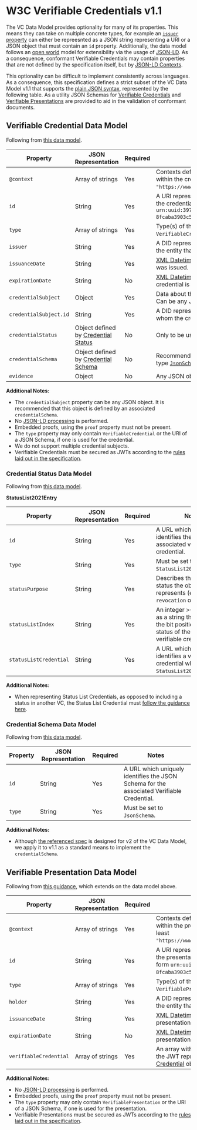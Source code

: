 # W3C Verifiable Credentials v1.1

The VC Data Model provides optionality for many of its properties. This means they can take on multiple concrete types, for example an [`issuer` property](https://www.w3.org/TR/vc-data-model/#issuer) can either be repreesnted as a JSON string representing a URI or a JSON object that must contain an `id` property. Additionally, the data model follows an [open world](https://www.w3.org/TR/vc-data-model/#extensibility) model for extensibility via the usage of [JSON-LD](https://www.w3.org/TR/json-ld11/). As a consequence, conformant Verifiable Credentials may contain properties that are not defined by the specification itself, but by [JSON-LD Contexts](https://www.w3.org/TR/json-ld11/#the-context).

This optionality can be difficult to implement consistently across languages. As a consequence, this specification defines a strict subset of the VC Data Model v1.1 that supports the [plain JSON syntax](https://www.w3.org/TR/vc-data-model/#json), represented by the following table. As a utility JSON Schemas for [Verifiable Credentials](vc-11.json) and [Verifiable Presentations](vp-11.json) are provided to aid in the validation of conformant documents.

## Verifiable Credential Data Model

Following from [this data model](https://www.w3.org/TR/vc-data-model/#basic-concepts).

| Property      | JSON Representation | Required | Notes          |
| ------------- | ------------------- | -------- | -------------- |
| `@context`    | Array of strings    | Yes      | Contexts defining the meaning of terms within the credential. Must include at least `"https://www.w3.org/2018/credentials/v1"`. |
| `id`          | String              | Yes      | A URI representing a unique identifier for the credential. Recommended to be of form `urn:uuid:3978344f-8596-4c3a-a978-8fcaba3903c5`. |
| `type`        | Array of strings    | Yes      | Type(s) of the credential. Must include `VerifiableCredential`. |
| `issuer`      | String              | Yes      | A DID representing a unique identifier for the entity that issued the credential. |
| `issuanceDate`| String              | Yes      | [XML Datetime](https://www.w3.org/TR/xmlschema11-2/#dateTime) value for when the credential was issued. |
| `expirationDate` | String           | No       | [XML Datetime](https://www.w3.org/TR/xmlschema11-2/#dateTime) value after which the credential is no longer valid. |
| `credentialSubject` | Object        | Yes      | Data about the subject of the credential. Can be any JSON object. |
| `credentialSubject.id` | String     | Yes      | A DID representing a unique identifier for whom the credential's claims are made. |
| `credentialStatus` | Object defined by [Credential Status](#credential-status) | No | Only to be used with [Status List 2021](https://www.w3.org/community/reports/credentials/CG-FINAL-vc-status-list-2021-20230102/). |
| `credentialSchema` | Object defined by [Credential Schema](#credential-schema) | No | Recommended. Only to be used with the type [`JsonSchema`](https://w3c.github.io/vc-json-schema/#jsonschema). |
| `evidence`    | Object              | No       | Any JSON object as per [Evidence](https://www.w3.org/TR/vc-data-model/#evidence). |

**Additional Notes:**
- The `credentialSubject` property can be any JSON object. It is recommended that this object is defined by an associated `credentialSchema`.
- No [JSON-LD processing](https://www.w3.org/TR/vc-data-model/#json-ld) is performed.
- Embedded proofs, using the `proof` property must not be present.
- The `type` property may only contain `VerifiableCredential` or the URI of a JSON Schema, if one is used for the credential.
- We do not support multiple credential subjects.
- Verifiable Credentials must be secured as JWTs according to the [rules laid out in the specification](https://www.w3.org/TR/vc-data-model/#json-web-token).

### Credential Status Data Model

Following from [this data model](https://www.w3.org/community/reports/credentials/CG-FINAL-vc-status-list-2021-20230102/).

**StatusList2021Entry**

| Property        | JSON Representation | Required | Notes          |
| --------------- | ------------------- | -------- | -------------- |
| `id`            | String              | Yes      | A URL which uniquely identifies the status of the associated verifiable credential. |
| `type`          | String              | Yes      | Must be set to `StatusList2021Entry`. |
| `statusPurpose` | String              | Yes      | Describes the type of status the object represents (e.g. `revocation` or `suspension`). |
| `statusListIndex` | String            | Yes      | An integer >= 0 expressed as a string that identifies the bit position of the status of the associated verifiable credential. |
| `statusListCredential` | String       | Yes      | A URL which uniquely identifies a verifiable credential whose type is `StatusList2021Credential`. |

**Additional Notes:**
- When representing Status List Credentials, as opposed to including a status in another VC, the Status List Credential must [follow the guidance here](https://www.w3.org/community/reports/credentials/CG-FINAL-vc-status-list-2021-20230102/#statuslist2021credential).

### Credential Schema Data Model

Following from [this data model](https://w3c.github.io/vc-json-schema/#jsonschema).

| Property        | JSON Representation | Required | Notes          |
| --------------- | ------------------- | -------- | -------------- |
| `id`            | String              | Yes      | A URL which uniquely identifies the JSON Schema for the associated Verifiable Credential. |
| `type`          | String              | Yes      | Must be set to `JsonSchema`. |

**Additional Notes:**
- Although [the referenced spec](https://w3c.github.io/vc-json-schema/) is designed for v2 of the VC Data Model, we apply it to v1.1 as a standard means to implement the `credentialSchema`.

## Verifiable Presentation Data Model

Following from [this guidance](https://www.w3.org/TR/vc-data-model/#presentations-0), which extends on the data model above.

| Property      | JSON Representation | Required | Notes          |
| ------------- | ------------------- | -------- | -------------- |
| `@context`    | Array of strings    | Yes      | Contexts defining the meaning of terms within the presentation. Must include at least `"https://www.w3.org/2018/credentials/v1"`. |
| `id`          | String              | Yes      | A URI representing a unique identifier for the presentation. Recommended to be of form `urn:uuid:3978344f-8596-4c3a-a978-8fcaba3903c5`. |
| `type`        | Array of strings    | Yes      | Type(s) of the presentation. Must include `VerifiablePresentation`. |
| `holder`      | String              | Yes      | A DID representing a unique identifier for the entity that created the presentation. |
| `issuanceDate`| String              | Yes      | [XML Datetime](https://www.w3.org/TR/xmlschema11-2/#dateTime) value for when the presentation was created. |
| `expirationDate` | String           | No       | [XML Datetime](https://www.w3.org/TR/xmlschema11-2/#dateTime) value after which the presentation is no longer valid. |
| `verifiableCredential` | Array of strings | Yes    | An array with at least one value, containing the JWT representation of [Verifiable Credential](#verifiable-credential-data-model) objects. |

**Additional Notes:**
- No [JSON-LD processing](https://www.w3.org/TR/vc-data-model/#json-ld) is performed.
- Embedded proofs, using the `proof` property must not be present.
- The `type` property may only contain `VerifiablePresentation` or the URI of a JSON Schema, if one is used for the presentation.
- Verifiable Presentations must be secured as JWTs according to the [rules laid out in the specification](https://www.w3.org/TR/vc-data-model/#json-web-token).
